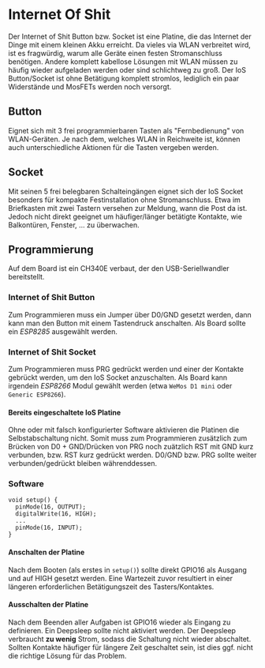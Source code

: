 # Internet Of Shit

Der Internet of Shit Button bzw. Socket ist eine Platine, die das Internet der Dinge mit einem kleinen Akku erreicht.
Da vieles via WLAN verbreitet wird, ist es fragwürdig, warum alle Geräte einen festen Stromanschluss benötigen.
Andere komplett kabellose Lösungen mit WLAN müssen zu häufig wieder aufgeladen werden oder sind schlichtweg zu groß.
Der IoS Button/Socket ist ohne Betätigung komplett stromlos, lediglich ein paar Widerstände und MosFETs werden noch versorgt.

## Button
Eignet sich mit 3 frei programmierbaren Tasten als "Fernbedienung" von WLAN-Geräten.
Je nach dem, welches WLAN in Reichweite ist, können auch unterschiedliche Aktionen für die Tasten vergeben werden.
## Socket
Mit seinen 5 frei belegbaren Schalteingängen eignet sich der IoS Socket besonders für kompakte Festinstallation ohne Stromanschluss.
Etwa im Briefkasten mit zwei Tastern versehen zur Meldung, wann die Post da ist.
Jedoch nicht direkt geeignet um häufiger/länger betätigte Kontakte, wie Balkontüren, Fenster, ... zu überwachen.

## Programmierung
Auf dem Board ist ein CH340E verbaut, der den USB-Seriellwandler bereitstellt.
### Internet of Shit Button
Zum Programmieren muss ein Jumper über D0/GND gesetzt werden, dann kann man den Button mit einem Tastendruck anschalten.
Als Board sollte ein *ESP8285* ausgewählt werden.
### Internet of Shit Socket
Zum Programmieren muss PRG gedrückt werden und einer der Kontakte gebrückt werden, um den IoS Socket anzuschalten.
Als Board kann irgendein *ESP8266* Modul gewählt werden (etwa `WeMos D1 mini` oder `Generic ESP8266`).
#### Bereits eingeschaltete IoS Platine
Ohne oder mit falsch konfigurierter Software aktivieren die Platinen die Selbstabschaltung nicht.
Somit muss zum Programmieren zusätzlich zum Brücken von D0 + GND/Drücken von PRG noch zuätzlich RST mit GND kurz verbunden, bzw. RST kurz gedrückt werden.
D0/GND bzw. PRG sollte weiter verbunden/gedrückt bleiben währenddessen.
### Software
```
void setup() {
  pinMode(16, OUTPUT);
  digitalWrite(16, HIGH);
  ...
  pinMode(16, INPUT);
}
```
#### Anschalten der Platine
Nach dem Booten (als erstes in `setup()`) sollte direkt GPIO16 als Ausgang und auf HIGH gesetzt werden.
Eine Wartezeit zuvor resultiert in einer längeren erforderlichen Betätigungszeit des Tasters/Kontaktes.
#### Ausschalten der Platine
Nach dem Beenden aller Aufgaben ist GPIO16 wieder als Eingang zu definieren.
Ein Deepsleep sollte nicht aktiviert werden.
Der Deepsleep verbraucht **zu wenig** Strom, sodass die Schaltung nicht wieder abschaltet.
Sollten Kontakte häufiger für längere Zeit geschaltet sein, ist dies ggf. nicht die richtige Lösung für das Problem.
